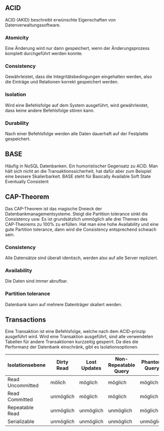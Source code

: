 ## ACID

ACID (AKID) beschreibt erwünschte Eigenschaften von Datenverwaltungssoftware.

### Atomicity

Eine Änderung wird nur dann gespeichert, wenn der Änderungsprozess komplett durchgeführt werden konnte. 

### Consistency

Gewährleistet, dass die Integritätsbedingungen eingehalten werden, also die Einträge und Relationen korrekt gespeichert werden.

### Isolation

Wird eine Befehlsfolge auf dem System ausgeführt, wird gewährleistet, dass keine andere Befehlsfolge stören kann.

### Durability

Nach einer Befehlsfolge werden alle Daten dauerhaft auf der Festplatte gespeichert.

## BASE

Häufig in NoSQL Datenbanken. Ein humoristischer Gegensatz zu ACID.
Man hält sich nicht an die Transaktionssicherheit, hat dafür aber zum Beispiel eine bessere Skalierbarkeit.
BASE steht für Basically Available Soft State Eventually Consistent

## CAP-Theorem

Das CAP-Theorem ist das magische Dreieck der Datenbankmanagementsysteme. Steigt die Partition tolerance sinkt die Consistency usw.
Es ist grundsätzlich ummöglich alle drei Themen des CAP-Theorems zu 100% zu erfüllen.
Hat man eine hohe Availability und eine gute Partition tolerance, dann wird die Consistency entsprechend schwach sein.

### Consistency

Alle Datensätze sind überall identisch, werden also auf alle Server repliziert.

### Availability

Die Daten sind immer abrufbar.

### Partition tolerance

Datenbank kann auf mehrere Datenträger skaliert werden.

## Transactions

Eine Transaktion ist eine Befehlsfolge, welche nach dem ACID-prinzip ausgeführt wird.
Wird eine Transaktion ausgeführt, sind alle verwendeten Tabellen für andere Transaktionen kurzzeitig gesperrt.
Da dies die Performanz der Datenbank einschränk, gibt es Isolationsoptionen.

| Isolationsebene  | Dirty Read | Lost Updates | Non-Repeatable Query | Phantom Query |
| ---------------- | ---------- | ------------ | -------------------- | ------------- |
| Read Uncommitted | mölich     | möglich      | möglich              | möglich       |
| Read Committed   | unmöglich  | möglich      | möglich              | möglich       |
| Repeatable Read  | unmöglich  | unmöglich    | unmöglich            | möglich       |
| Serializable     | unmöglich  | unmöglich    | unmöglich            | unmöglich     |


